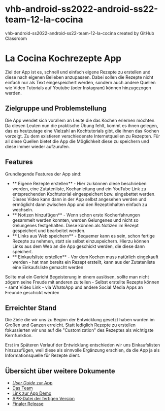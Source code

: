 # vhb-android-ss2022-android-ss22-team-12-la-cocina
vhb-android-ss2022-android-ss22-team-12-la-cocina created by GitHub Classroom
# La Cocina Kochrezepte App

Ziel der App ist es, schnell und einfach eigene Rezepte zu erstellen und diese nach eigenen Belieben anzupassen. Dabei sollen die Rezepte nicht einfach nur als Text eingespeichert werden, sondern auch andere Quellen wie Video Tutorials auf Youtube (oder Instagram) können hinzugezogen werden.

## Zielgruppe und Problemstellung

Die App wendet sich vorallem an Leute die das Kochen erlernen möchten. Da diesen Leuten nun die praktische Übung fehlt, kommt es ihnen gelegen, das es heutzutage eine Vielzahl an Kochtutorials gibt, die ihnen das Kochen vorzeigt.
Zu dem existieren verschiedenste Internetquellen zu Rezepten. Für all diese Quellen bietet die App die Möglichkeit diese zu speichern und diese immer wieder aufzurufen.


## Features

Grundlegende Features der App sind:

* ** Eigene Rezepte erstellen** - Hier zu können diese beschrieben werden, eine Zutatenliste, Kochanleitung und ein YouTube Link zu entsprechenden Kochtutorial eingespeichert bzw. eingebettet werden. Dieses Video kann dann in der App selbst angesehen werden und ermöglicht dann zwischen App und den Rezeptinhalten einfach zu wechseln.
* ** Notizen hinzufügen** - Wenn schon erste Kocherfahrungen gesammelt werden konnten, werden Gelungenes und nicht so Gelungenes festgehalten. Diese können als Notizen im Rezept gespeichert und bearbeitet werden.
* ** Links aus Web speichern** - Bequemer kann es sein, schon fertige Rezepte zu nehmen, statt sie selbst einzuspeichern. Hierzu können Links aus dem Web an die App geschickt werden, die diese dann speichert.
* ** Einkaufsliste erstellen** - Vor dem Kochen muss natürlich eingekauft werden - hat man bereits ein Rezept erstellt, kann aus der Zutatenliste eine Einkaufsliste gemacht werden

Sollte mal ein Gericht Begeisterung in einem auslösen, sollte man nicht zögern seine Freude mit anderen zu teilen - Selbst erstellte Rezepte können - samt Video Link - via WhatsApp und andere Social Media Apps an Freunde geschickt werden


## Erreichter Stand

Die Ziele die wir uns zu Beginn der Entwicklung gesetzt haben wurden im Großen und Ganzen erreicht. Statt lediglich Rezepte zu erstellen fokussierten wir uns auf die "Customization" des Rezeptes als wichtigste Kernfunktion.

Erst im Späteren Verlauf der Entwicklung entschieden wir uns Einkaufslisten hinzuzufügen, weil diese als sinnvolle Ergänzung erschien, da die App ja als Informationsquelle für Rezepte dient.

## Übersicht über weitere Dokumente

- [_User Guide_ zur App](App.md)
- [Das Team](Team.md)
- [Link zur App Demo](https://youtu.be/Y3i6hqvNnAI)
- [APK-Datei der fertigen Version](https://github.com/Android-Projekte-VHB/vhb-android-ss2022-android-ss22-team-12-la-cocina/blob/main/app-lacocina-final.apk)
- [Finaler Release](https://github.com/Android-Projekte-VHB/vhb-android-ss2022-android-ss22-team-12-la-cocina/releases/tag/v.1.0)

